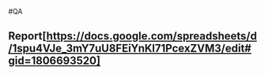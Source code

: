 #QA
## Report[https://docs.google.com/spreadsheets/d/1spu4VJe_3mY7uU8FEiYnKl71PcexZVM3/edit#gid=1806693520]
